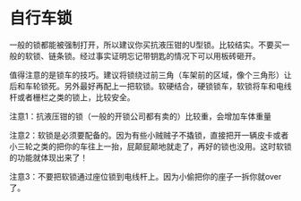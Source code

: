自行车锁
========

一般的锁都能被强制打开，所以建议你买抗液压钳的U型锁。比较结实。不要买一般的软锁、链条锁。经过事实证明忘记带钥匙的情况下可以用板砖砸开。

值得注意的是锁车的技巧。建议将锁绕过前三角（车架前的区域，像个三角形）让后和车轮锁死。另外最好再配上一把软锁。软硬结合，硬锁锁车，软锁将车和电线杆或者栅栏之类的锁上，比较安全。

注意1：抗液压钳的锁（一般的开锁公司都有卖的）比较重，会增加车体重量

注意2：软锁是必须要配备的。因为有些小贼贼子不撬锁，直接把开一辆皮卡或者小三轮之类的把你的车往上一抬，屁颠屁颠地就走了，再好的锁也没用。这时软锁的功能就体现出来了！

注意3：不要把软锁通过座位锁到电线杆上。因为小偷把你的座子一拆你就over了。
